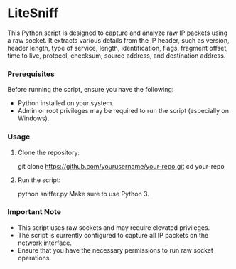 # LiteSniff
This Python script is designed to capture and analyze raw IP packets using a raw socket. It extracts various details from the IP header, such as version, header length, type of service, length, identification, flags, fragment offset, time to live, protocol, checksum, source address, and destination address.

### Prerequisites
Before running the script, ensure you have the following:

* Python installed on your system.
* Admin or root privileges may be required to run the script (especially on Windows).

### Usage
1. Clone the repository:
   
   git clone https://github.com/yourusername/your-repo.git
   cd your-repo
   
2. Run the script:

   python sniffer.py
   Make sure to use Python 3.

### Important Note
* This script uses raw sockets and may require elevated privileges.
* The script is currently configured to capture all IP packets on the network interface.
* Ensure that you have the necessary permissions to run raw socket operations.

  
